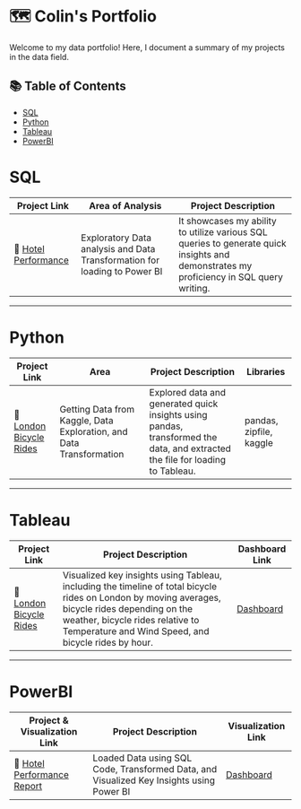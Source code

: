 # 🗺 Colin's Portfolio

Welcome to my data portfolio! Here, I document a summary of my projects in the data field. 

## 📚 Table of Contents
- [SQL](#sql)
- [Python](#python)
- [Tableau](#tableau)
- [PowerBI](#powerbi)

# SQL

| Project Link | Area of Analysis | Project Description | 
|---|---|---|
| 🏨 [Hotel Performance]() | Exploratory Data analysis and Data Transformation for loading to Power BI | It showcases my ability to utilize various SQL queries to generate quick insights and demonstrates my proficiency in SQL query writing. | 

***

# Python

| Project Link | Area | Project Description | Libraries |    
|---|---|---|---|
| 🚴 [London Bicycle Rides]() | Getting Data from Kaggle, Data Exploration, and Data Transformation | Explored data and generated quick insights using pandas, transformed the data, and extracted the file for loading to Tableau. | pandas, zipfile, kaggle

***

# Tableau

| Project Link | Project Description | Dashboard Link |
|---|---|---|
| 🚴 [London Bicycle Rides]() | Visualized key insights using Tableau, including the timeline of total bicycle rides on London by moving averages, bicycle rides depending on the weather, bicycle rides relative to Temperature and Wind Speed, and bicycle rides by hour. | [Dashboard](https://public.tableau.com/app/profile/colin.ryan.subido/viz/London_Bikes_Project_17187842296680/LondonBikeRides) |

***

# PowerBI

| Project & Visualization Link | Project Description | Visualization Link |
|---|---|---|
| 🏨 [Hotel Performance Report](https://github.com/colinryanx/Hotel-Performance-Project/blob/main/Hotel%20Performance%20Report.pdf) | Loaded Data using SQL Code, Transformed Data, and Visualized Key Insights using Power BI | [Dashboard](https://github.com/colinryanx/Hotel-Performance-Project/blob/main/Hotel%20Performance%20Report.pdf) |



